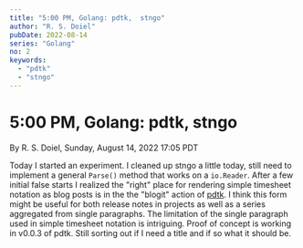```yaml
---
title: "5:00 PM, Golang: pdtk,  stngo"
author: "R. S. Doiel"
pubDate: 2022-08-14
series: "Golang"
no: 2
keywords:
  - "pdtk"
  - "stngo"
---
```


# 5:00 PM, Golang: pdtk,  stngo

By R. S. Doiel, Sunday, August 14, 2022 17:05 PDT

Today I started an experiment. I cleaned up stngo a little today, still need to implement a general `Parse()` method that works on a `io.Reader`. After a few initial false starts I realized the "right" place for rendering simple timesheet notation as blog posts is in the the "blogit" action of [pdtk](https://rsdoiel.github.io/pdtk). I think this form might be useful for both release notes in projects as well as a series aggregated from single paragraphs. The limitation of the single paragraph used in simple timesheet notation is intriguing. Proof of concept is working in v0.0.3 of pdtk. Still sorting out if I need a title and if so what it should be.

